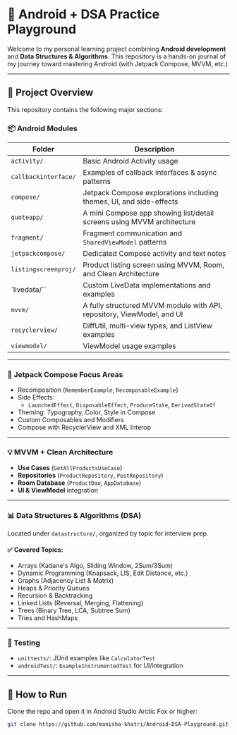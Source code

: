 # 📱 Android + DSA Practice Playground

Welcome to my personal learning project combining **Android development** and **Data Structures & Algorithms**. This repository is a hands-on journal of my journey toward mastering Android (with Jetpack Compose, MVVM, etc.)

---

## 🧠 Project Overview

This repository contains the following major sections:

### 📦 Android Modules

| Folder | Description |
|--------|-------------|
| `activity/` | Basic Android Activity usage |
| `callbackinterface/` | Examples of callback interfaces & async patterns |
| `compose/` | Jetpack Compose explorations including themes, UI, and side-effects |
| `quoteapp/` | A mini Compose app showing list/detail screens using MVVM architecture |
| `fragment/` | Fragment communication and `SharedViewModel` patterns |
| `jetpackcompose/` | Dedicated Compose activity and text notes |
| `listingscreenproj/` | Product listing screen using MVVM, Room, and Clean Architecture |
| `livedata/`` | Custom LiveData implementations and examples |
| `mvvm/` | A fully structured MVVM module with API, repository, ViewModel, and UI |
| `recyclerview/` | DiffUtil, multi-view types, and ListView examples |
| `viewmodel/` | ViewModel usage examples |

---

### 🎯 Jetpack Compose Focus Areas

- Recomposition (`RememberExample`, `RecomposableExample`)
- Side Effects:
    - `LaunchedEffect`, `DisposableEffect`, `ProduceState`, `DerivedStateOf`
- Theming: Typography, Color, Style in Compose
- Custom Composables and Modifiers
- Compose with RecyclerView and XML Interop

---

### 💡 MVVM + Clean Architecture

- **Use Cases** (`GetAllProductsUseCase`)
- **Repositories** (`ProductRepository`, `PostRepository`)
- **Room Database** (`ProductDao`, `AppDatabase`)
- **UI & ViewModel** integration

---

### 📊 Data Structures & Algorithms (DSA)

Located under `datastructure/`, organized by topic for interview prep.

#### ✅ Covered Topics:
- Arrays (Kadane's Algo, Sliding Window, 2Sum/3Sum)
- Dynamic Programming (Knapsack, LIS, Edit Distance, etc.)
- Graphs (Adjacency List & Matrix)
- Heaps & Priority Queues
- Recursion & Backtracking
- Linked Lists (Reversal, Merging, Flattening)
- Trees (Binary Tree, LCA, Subtree Sum)
- Tries and HashMaps

---

### 🧪 Testing

- `unittests/`: JUnit examples like `CalculatorTest`
- `androidTest/`: `ExampleInstrumentedTest` for UI/integration

---


## 🚀 How to Run

Clone the repo and open it in Android Studio Arctic Fox or higher:

```bash
git clone https://github.com/manisha-khatri/Android-DSA-Playground.git
